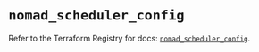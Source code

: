 # `nomad_scheduler_config`

Refer to the Terraform Registry for docs: [`nomad_scheduler_config`](https://registry.terraform.io/providers/hashicorp/nomad/2.1.0/docs/resources/scheduler_config).
